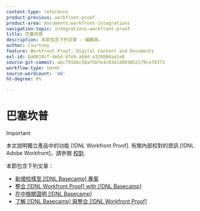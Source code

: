 ```yaml
---
content-type: reference
product-previous: workfront-proof
product-area: documents;workfront-integrations
navigation-topic: integrations-workfront-proof
title: 巴塞坎普
description: 本節包含下列文章 — 編輯我。
author: Courtney
feature: Workfront Proof, Digital Content and Documents
exl-id: ba0819cf-debd-47eb-ab9d-a326b84aa1e8
source-git-commit: a6c79166c50af5bfe4c0341d003052179ce78373
workflow-type: tm+mt
source-wordcount: '48'
ht-degree: 0%

---
```


# 巴塞坎普

>[!IMPORTANT]
>
>本文說明獨立產品中的功能 [!DNL Workfront Proof]. 有關內部校對的資訊 [!DNL Adobe Workfront]，請參閱 [校對](../../../review-and-approve-work/proofing/proofing.md).

本節包含下列文章：

* [新增校樣至 [!DNL Basecamp] 專案](../../../workfront-proof/wp-integrations/basecamp/add-proof-to-basecamp-project.md)
* [整合 [!DNL Workfront Proof] with [!DNL Basecamp]](../../../workfront-proof/wp-integrations/basecamp/integrate-workfront-proof-with-basecamp.md)
* [在中檢閱證明 [!DNL Basecamp]](../../../workfront-proof/wp-integrations/basecamp/review-proof-basecamp.md)
* [了解 [!DNL Basecamp] 與整合 [!DNL Workfront Proof]](../../../workfront-proof/wp-integrations/basecamp/basecamp-integration-overview.md)
